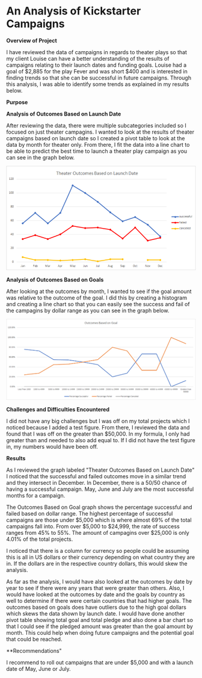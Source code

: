 
# An Analysis of Kickstarter Campaigns
 
**Overview of Project**

I have reviewed the data of campaigns in regards to theater plays so that my client Louise can have a better understanding of the results of campaigns relating to their launch dates and funding goals.  Louise had a goal of $2,885 for the play Fever and was short $400 and is interested in finding trends so that she can be successful in future campaigns.  Through this analysis, I was able to identify some trends as explained in my results below.

**Purpose**

**Analysis of Outcomes Based on Launch Date**

After reviewing the data, there were multiple subcategories included so I focused on just theater campagins.  I wanted to look at the results of theater campaigns based on launch date so I created a pivot table to look at the data by month for theater only.  From there, I fit the data into a line chart to be able to predict the best time to launch a theater play campaign as you can see in the graph below.

![](/Images/Theater_Outcomes_vs_Launch.png) 

**Analysis of Outcomes Based on Goals**

After looking at the outcomes by month, I wanted to see if the goal amount was relative to the outcome of the goal.  I did this by creating a histogram and creating a line chart so that you can easily see the success and fail of the campagins by dollar range as you can see in the graph below.

![](/Images/Outcomes_vs_Goals.png) 

**Challenges and Difficulties Encountered**

I did not have any big challenges but I was off on my total projects which I noticed because I added a test figure.  From there, I reviewed the data and found that I was off on the greater than $50,000.  In my formula, I only had greater than and needed to also add equal to.  If I did not have the test figure in, my numbers would have been off.

**Results**

As I reviewed the graph labeled "Theater Outcomes Based on Launch Date" I noticed that the successful and failed outcomes move in a similar trend and they intersect in December.  In December, there is a 50/50 chance of having a successful campaign.  May, June and July are the most successful months for a campaign.

The Outcomes Based on Goal graph shows the percentage successful and failed based on dollar range.  The highest percentage of successful campaigns are those under $5,000 which is where almost 69% of the total campaigns fall into.  From over $5,000 to $24,999, the rate of success ranges from 45% to 55%.  The amount of campagins over $25,000 is only 4.01% of the total projects. 

I noticed that there is a column for currency so people could be assuming this is all in US dollars or their currency depending on what country they are in.  If the dollars are in the respective country dollars, this would skew the analysis.

As far as the analysis, I would have also looked at the outcomes by date by year to see if there were any years that were greater than others.  Also, I would have looked at the outcomes by date and the goals by country as well to determine if there were certain countries that had higher goals.  The outcomes based on goals does have outliers due to the high goal dollars which skews the data shown by launch date.  I would have done another pivot table showing total goal and total pledge and also done a bar chart so that I could see if the pledged amount was greater than the goal amount by month.  This could help when doing future campaigns and the potential goal that could be reached. 

**Recommendations"

I recommend to roll out campaigns that are under $5,000 and with a launch date of May, June or July.  


